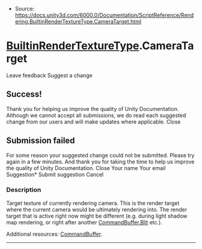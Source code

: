 * Source: https://docs.unity3d.com/6000.0/Documentation/ScriptReference/Rendering.BuiltinRenderTextureType.CameraTarget.html

#  [BuiltinRenderTextureType](https://docs.unity3d.com/6000.0/Documentation/ScriptReference/Rendering.BuiltinRenderTextureType.html).CameraTarget
Leave feedback
Suggest a change
## Success!
Thank you for helping us improve the quality of Unity Documentation. Although we cannot accept all submissions, we do read each suggested change from our users and will make updates where applicable.
Close
## Submission failed
For some reason your suggested change could not be submitted. Please <a>try again</a> in a few minutes. And thank you for taking the time to help us improve the quality of Unity Documentation.
Close
Your name Your email Suggestion* Submit suggestion
Cancel
### Description
Target texture of currently rendering camera.
This is the render target where the current camera would be ultimately rendering into. The render target that is active right now might be different (e.g. during light shadow map rendering, or right after another [CommandBuffer.Blit](https://docs.unity3d.com/6000.0/Documentation/ScriptReference/Rendering.CommandBuffer.Blit.html) etc.).  
  
Additional resources: [CommandBuffer](https://docs.unity3d.com/6000.0/Documentation/ScriptReference/Rendering.CommandBuffer.html).
* * *
